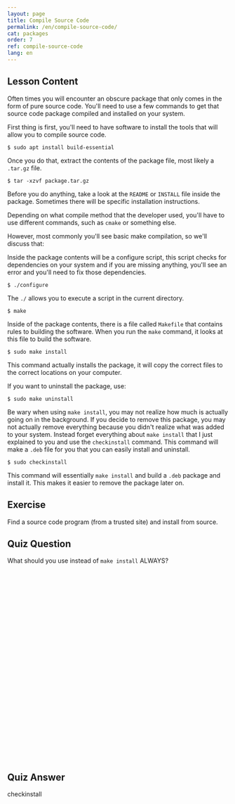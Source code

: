 ```yaml
---
layout: page
title: Compile Source Code
permalink: /en/compile-source-code/
cat: packages
order: 7
ref: compile-source-code
lang: en
---
```


## Lesson Content

Often times you will encounter an obscure package that only comes in the form of pure source code. You'll need to use a few commands to get that source code package compiled and installed on your system. 

First thing is first, you'll need to have software to install the tools that will allow you to compile source code. 

`$ sudo apt install build-essential`

Once you do that, extract the contents of the package file, most likely a `.tar.gz` file. 

`$ tar -xzvf package.tar.gz`

Before you do anything, take a look at the `README` or `INSTALL` file inside the package. Sometimes there will be specific installation instructions. 

Depending on what compile method that the developer used, you'll have to use different commands, such as `cmake` or something else.

However, most commonly you'll see basic make compilation, so we'll discuss that:

Inside the package contents will be a configure script, this script checks for dependencies on your system and if you are missing anything, you'll see an error and you'll need to fix those dependencies. 

`$ ./configure`

The `./` allows you to execute a script in the current directory. 

`$ make`

Inside of the package contents, there is a file called `Makefile` that contains rules to building the software. When you run the `make` command, it looks at this file to build the software.

`$ sudo make install`

This command actually installs the package, it will copy the correct files to the correct locations on your computer.

If you want to uninstall the package, use:

`$ sudo make uninstall`

Be wary when using `make install`, you may not realize how much is actually going on in the background. If you decide to remove this package, you may not actually remove everything because you didn't realize what was added to your system. Instead forget everything about `make install` that I just explained to you and use the `checkinstall` command. This command will make a `.deb` file for you that you can easily install and uninstall. 

`$ sudo checkinstall`

This command will essentially `make install` and build a `.deb` package and install it. This makes it easier to remove the package later on.

## Exercise

Find a source code program (from a trusted site) and install from source.

## Quiz Question

What should you use instead of `make install` ALWAYS?  
<br /><br /><br /><br /><br /><br /><br /><br /><br /><br /><br /><br /><br /><br /><br /><br /><br /><br /><br /><br /><br /><br /><br /><br /><br /><br />  

## Quiz Answer

checkinstall

